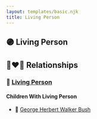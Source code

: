 ```yaml
---
layout: templates/basic.njk
title: Living Person
---
```

## 🟣 Living Person

## 👩‍❤️‍👨 Relationships

### 🔵 [Living Person](/people/9/99501197)

#### Children With Living Person
* 🔵 [George Herbert Walker Bush](/people/8/89339690)